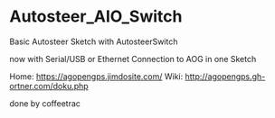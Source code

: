 # Autosteer_AIO_Switch
Basic Autosteer Sketch with AutosteerSwitch

now with Serial/USB or Ethernet Connection to AOG in one Sketch

Home: https://agopengps.jimdosite.com/ Wiki: http://agopengps.gh-ortner.com/doku.php

done by coffeetrac
